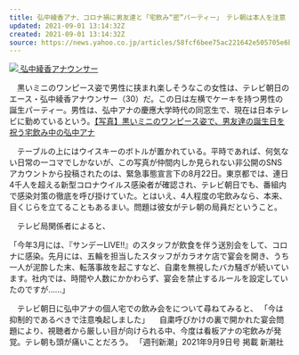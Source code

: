 ```yaml
---
title: 弘中綾香アナ、コロナ禍に男友達と「宅飲み“密”パーティー」　テレ朝は本人を注意（デイリー新潮） - Yahoo!ニュース
updated: 2021-09-01 13:14:32Z
created: 2021-09-01 13:14:32Z
source: https://news.yahoo.co.jp/articles/58fcf6bee75ac221642e505705e6bd41ba687398
---
```


[![](https://amd-pctr.c.yimg.jp/r/iwiz-amd/20210901-00771750-shincho-000-7-view.jpg?w=640&h=427&q=90&exp=10800&pri=l) 弘中綾香アナウンサー](https://news.yahoo.co.jp/articles/58fcf6bee75ac221642e505705e6bd41ba687398/images/000)

　黒いミニのワンピース姿で男性に挟まれ楽しそうなこの女性は、テレビ朝日のエース・弘中綾香アナウンサー（30）だ。この日は左横でケーキを持つ男性の誕生パーティー。男性は、弘中アナの慶應大学時代の同窓生で、現在は日本テレビに勤めているという。[【写真】黒いミニのワンピース姿で、男友達の誕生日を祝う宅飲み中の弘中アナ](https://www.dailyshincho.jp/article/2021/09011550/?photo=2)

　テーブルの上にはウイスキーのボトルが置かれている。平時であれば、何気ない日常の一コマでしかないが、この写真が仲間内しか見られない非公開のSNSアカウントから投稿されたのは、緊急事態宣言下の8月22日。東京都では、連日4千人を超える新型コロナウイルス感染者が確認され、テレビ朝日でも、番組内で感染対策の徹底を呼び掛けていた。とはいえ、4人程度の宅飲みなら、本来、目くじらを立てることもあるまい。問題は彼女がテレ朝の局員だということ。

　テレビ局関係者によると、

「今年3月には、『サンデーLIVE!!』のスタッフが飲食を伴う送別会をして、コロナに感染。先月には、五輪を担当したスタッフがカラオケ店で宴会を開き、うち一人が泥酔した末、転落事故を起こすなど、自粛を無視したバカ騒ぎが続いています。社内では、時間や人数にかかわらず、宴会を禁止するルールを設定していたのですが……」

　テレビ朝日に弘中アナの個人宅での飲み会をについて尋ねてみると、
「今は抑制的であるべきで注意喚起しました」
　自粛呼びかけの裏で開かれた宴会問題により、視聴者から厳しい目が向けられる中、今度は看板アナの宅飲みが発覚。テレ朝も頭が痛いことだろう。
「週刊新潮」2021年9月9日号 掲載
新潮社